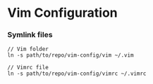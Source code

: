 # Vim Configuration

### Symlink files
```
// Vim folder
ln -s path/to/repo/vim-config/vim ~/.vim
```
```
// Vimrc file
ln -s path/to/repo/vim-config/vimrc ~/.vimrc
```

